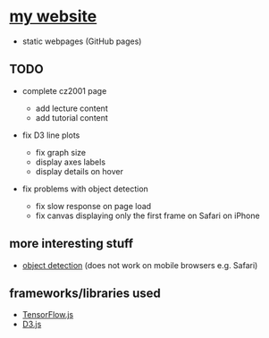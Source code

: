 # [my website](https://ngojunhaojason.github.io/)

- static webpages (GitHub pages)

## TODO

- complete cz2001 page
    - add lecture content
    - add tutorial content

- fix D3 line plots
    - fix graph size
    - display axes labels
    - display details on hover

- fix problems with object detection
    - fix slow response on page load
    - fix canvas displaying only the first frame on Safari on iPhone

## more interesting stuff

- [object detection](https://ngojunhaojason.github.io/miscellaneous/object_detection/main.html) (does not work on mobile browsers e.g. Safari)

## frameworks/libraries used

- [TensorFlow.js](https://www.tensorflow.org/js/)
- [D3.js](https://d3js.org/)
